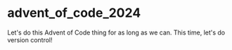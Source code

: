 # advent_of_code_2024

Let's do this Advent of Code thing for as long as we can. This time, let's do version control!
